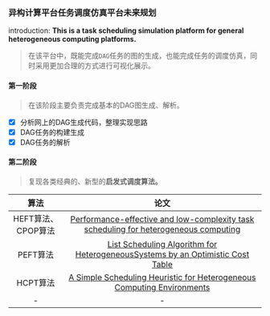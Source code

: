
### 异构计算平台任务调度仿真平台未来规划

introduction: **This is a task scheduling simulation platform for general heterogeneous computing platforms.**

> 在该平台中，既能完成`DAG`任务的图的生成，也能完成任务的调度仿真，同时采用更加合理的方式进行可视化展示。

#### 第一阶段

> 在该阶段主要负责完成基本的DAG图生成、解析。

- [x] 分析网上的DAG生成代码，整理实现思路
- [x] DAG任务的构建生成
- [x] DAG任务的解析

#### 第二阶段

> 复现各类经典的、新型的**启发式调度算法。**

|      算法       |                                                                   论文                                                                    |
|:-------------:|:---------------------------------------------------------------------------------------------------------------------------------------:|
| HEFT算法、CPOP算法 |   [Performance-effective and low-complexity task scheduling for heterogeneous computing](https://ieeexplore.ieee.org/document/993206)   |
|    PEFT算法     | [List Scheduling Algorithm for HeterogeneousSystems by an Optimistic Cost Table](https://ieeexplore.ieee.org/abstract/document/6471969) |
|    HCPT算法     |                                                                  [A Simple Scheduling Heuristic for Heterogeneous Computing Environments](https://ieeexplore.ieee.org/abstract/document/1267650)                                                                   |
|-|                                                                    -                                                                    |



